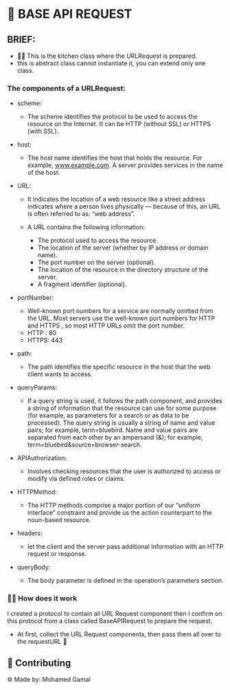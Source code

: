 # 🎩 BASE API REQUEST

## BRIEF:

- 👨‍🍳 This is the kitchen class where the URLRequest is prepared.
- this is abstract class cannot instantiate it, you can extend only one class.

### The components of a URLRequest:

  - scheme:

     - The scheme identifies the protocol to be used to access the resource on the Internet. It can be HTTP (without SSL) or HTTPS (with SSL).


 - host:

     - The host name identifies the host that holds the resource. For example, www.example.com. A server provides services in the name of the host.


 - URL:

    - It indicates the location of a web resource like a street address indicates where a person lives physically — because of this, an URL is often referred to as: “web address”.

    - A URL contains the following information:

      - The protocol used to access the resource.
      - The location of the server (whether by IP address or domain name).
      - The port number on the server (optional).
      - The location of the resource in the directory structure of the server.
      - A fragment identifier (optional).

 - portNumber:

     -  Well-known port numbers for a service are normally omitted from the URL. Most servers use the well-known port numbers for HTTP and HTTPS , so most HTTP URLs omit the port number.
     - HTTP : 80
     - HTTPS: 443


 - path:

     - The path identifies the specific resource in the host that the web client wants to access.

 - queryParams:

     - If a query string is used, it follows the path component, and provides a string of information that the resource can use for some purpose (for example, as parameters for a search or as data to be processed). The query string is usually a string of name and value pairs; for example, term=bluebird. Name and value pairs are separated from each other by an ampersand (&); for example, term=bluebird&source=browser-search.


 - APIAuthorization:

    - Involves checking resources that the user is authorized to access or modify via defined roles or claims.


 - HTTPMethod:	


   - The HTTP methods comprise a major portion of our “uniform interface” constraint and provide us the action counterpart to the noun-based resource.

 - headers:

   - let the client and the server pass additional information with an HTTP request or response.


 - queryBody:

   - The body parameter is defined in the operation’s parameters section. 

### 🕵️‍♂️ How does it work

I created a protocol to contain all URL Request component then I confirm on this protocol from a class called BaseAPIRequest to prepare the request.

 - At first, collect the URL Request components, then pass them all over to the requestURL 💅

## 🚀 Contributing

⚙ Made by: Mohamed Gamal